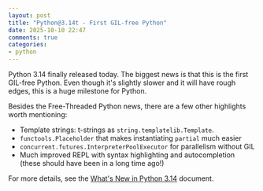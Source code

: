 ```yaml
---
layout: post
title: "Python@3.14t - First GIL-free Python"
date: 2025-10-10 22:47
comments: true
categories: 
- python
---
```


Python 3.14 finally released today. The biggest news is that this is the first GIL-free Python. Even though it's slightly slower and it will have rough edges, this is a huge milestone for Python. 

Besides the Free-Threaded Python news, there are a few other highlights worth mentioning:
- Template strings: t-strings as `string.templatelib.Template`.
- `functools.Placeholder` that makes instantiating `partial` much easier
- `concurrent.futures.InterpreterPoolExecutor` for parallelism without GIL
- Much improved REPL with syntax highlighting and autocompletion (these should have been in a long time ago!)

For more details, see the [What's New in Python 3.14](https://docs.python.org/3.14/whatsnew/3.14.html) document.